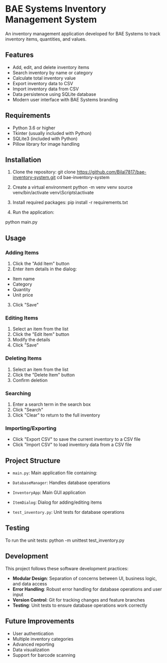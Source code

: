 # BAE Systems Inventory Management System

An inventory management application developed for BAE Systems to track inventory items, quantities, and values.

## Features

- Add, edit, and delete inventory items
- Search inventory by name or category
- Calculate total inventory value
- Export inventory data to CSV
- Import inventory data from CSV
- Data persistence using SQLite database
- Modern user interface with BAE Systems branding

## Requirements

- Python 3.6 or higher
- Tkinter (usually included with Python)
- SQLite3 (included with Python)
- Pillow library for image handling

## Installation

1. Clone the repository:
git clone https://github.com/Bilal7817/bae-inventory-system.git
cd bae-inventory-system

2. Create a virtual environment 
python -m venv venv
source venv/bin/activate  venv\Scripts\activate

3. Install required packages:
pip install -r requirements.txt

4. Run the application:

python main.py
## Usage

### Adding Items

1. Click the "Add Item" button
2. Enter item details in the dialog:
- Item name
- Category
- Quantity
- Unit price
3. Click "Save"

### Editing Items

1. Select an item from the list
2. Click the "Edit Item" button
3. Modify the details
4. Click "Save"

### Deleting Items

1. Select an item from the list
2. Click the "Delete Item" button
3. Confirm deletion

### Searching

1. Enter a search term in the search box
2. Click "Search"
3. Click "Clear" to return to the full inventory

### Importing/Exporting

- Click "Export CSV" to save the current inventory to a CSV file
- Click "Import CSV" to load inventory data from a CSV file

## Project Structure

- `main.py`: Main application file containing:
- `DatabaseManager`: Handles database operations
- `InventoryApp`: Main GUI application
- `ItemDialog`: Dialog for adding/editing items

- `test_inventory.py`: Unit tests for database operations

## Testing

To run the unit tests:
python -m unittest test_inventory.py
## Development

This project follows these software development practices:

- **Modular Design**: Separation of concerns between UI, business logic, and data access
- **Error Handling**: Robust error handling for database operations and user input
- **Version Control**: Git for tracking changes and feature branches
- **Testing**: Unit tests to ensure database operations work correctly

## Future Improvements

- User authentication
- Multiple inventory categories
- Advanced reporting
- Data visualization
- Support for barcode scanning